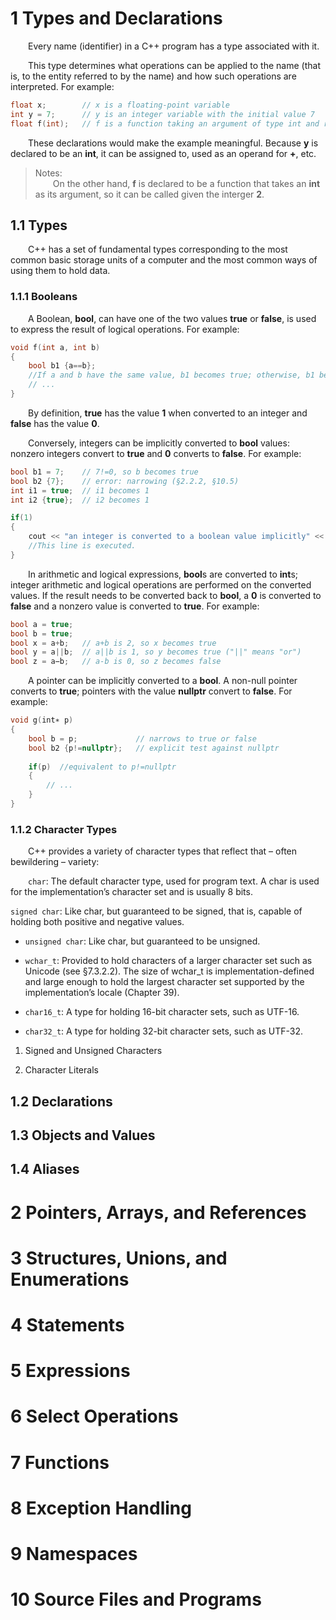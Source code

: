 # 1 Types and Declarations

&emsp;&emsp;Every name (identifier) in a C++ program has a type associated with it.

&emsp;&emsp;This type determines what operations can be applied to the name (that is, to the entity referred to by the name) and how such operations are interpreted. For example:

```cpp
float x;        // x is a floating-point variable
int y = 7;      // y is an integer variable with the initial value 7
float f(int);   // f is a function taking an argument of type int and returning a floating-point number
```

&emsp;&emsp;These declarations would make the example meaningful. Because **y** is declared to be an **int**, it can be assigned to, used as an operand for **+**, etc.

> Notes:  
> &emsp;&emsp;On the other hand, **f** is declared to be a function that takes an **int** as its argument, so it can be called given the interger **2**.

## 1.1 Types

&emsp;&emsp;C++ has a set of fundamental types corresponding to the most common basic storage units of a computer and the most common ways of using them to hold data.

### 1.1.1 Booleans

&emsp;&emsp;A Boolean, **bool**, can have one of the two values **true** or **false**, is used to express the result of logical operations. For example:

```cpp
void f(int a, int b)
{
    bool b1 {a==b};
    //If a and b have the same value, b1 becomes true; otherwise, b1 becomes false.
    // ...
}
```

&emsp;&emsp;By definition, **true** has the value **1** when converted to an integer and **false** has the value **0**.

&emsp;&emsp;Conversely, integers can be implicitly converted to **bool** values: nonzero integers convert to **true** and **0** converts to **false**. For example:

```cpp
bool b1 = 7;    // 7!=0, so b becomes true
bool b2 {7};    // error: narrowing (§2.2.2, §10.5)
int i1 = true;  // i1 becomes 1
int i2 {true};  // i2 becomes 1

if(1)
{
    cout << "an integer is converted to a boolean value implicitly" << endl;
    //This line is executed.
}
```

&emsp;&emsp;In arithmetic and logical expressions, **bool**s are converted to **int**s; integer arithmetic and logical operations are performed on the converted values. If the result needs to be converted back to **bool**, a **0** is converted to **false** and a nonzero value is converted to **true**. For example:

```cpp
bool a = true;
bool b = true;
bool x = a+b;   // a+b is 2, so x becomes true
bool y = a||b;  // a||b is 1, so y becomes true ("||" means "or")
bool z = a−b;   // a-b is 0, so z becomes false
```

&emsp;&emsp;A pointer can be implicitly converted to a **bool**. A non-null pointer converts to **true**; pointers with the value **nullptr** convert to **false**. For example:

```cpp
void g(int∗ p)
{
    bool b = p;             // narrows to true or false
    bool b2 {p!=nullptr};   // explicit test against nullptr
    
    if(p)  //equivalent to p!=nullptr
    {
        // ...
    }
}
```

### 1.1.2 Character Types

&emsp;&emsp;C++ provides a variety of character types that reflect that – often bewildering – variety:

&emsp;&emsp;`char`: The default character type, used for program text. A char is used for the implementation’s character set and is usually 8 bits.

`signed char`: Like char, but guaranteed to be signed, that is, capable of holding both positive and negative values.
* `unsigned char`: Like char, but guaranteed to be unsigned.

* `wchar_t`: Provided to hold characters of a larger character set such as Unicode (see §7.3.2.2). The size of wchar_t is implementation-defined and large enough to hold the largest character set supported by the implementation’s locale (Chapter 39).
* `char16_t`: A type for holding 16-bit character sets, such as UTF-16.
* `char32_t`: A type for holding 32-bit character sets, such as UTF-32.


1. Signed and Unsigned Characters

2. Character Literals

## 1.2 Declarations

## 1.3 Objects and Values

## 1.4 Aliases

# 2 Pointers, Arrays, and References

# 3 Structures, Unions, and Enumerations

# 4 Statements

# 5 Expressions

# 6 Select Operations

# 7 Functions

# 8 Exception Handling

# 9 Namespaces

# 10 Source Files and Programs




